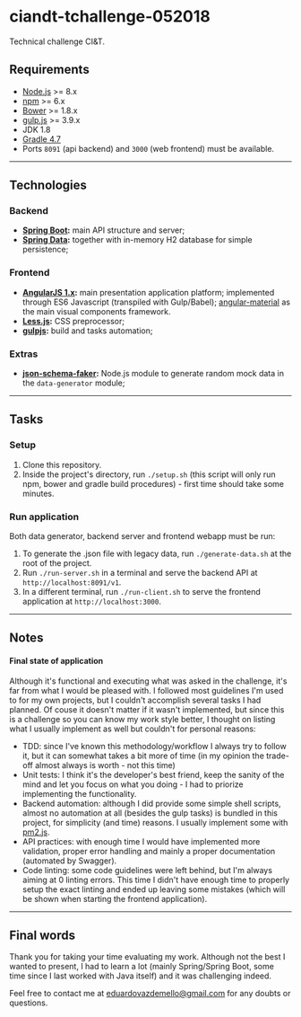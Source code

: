 # ciandt-tchallenge-052018

Technical challenge CI&T.

## Requirements

- [Node.js](https://github.com/creationix/nvm) >= 8.x
- [npm](https://www.npmjs.com/get-npm) >= 6.x
- [Bower](https://bower.io) >= 1.8.x
- [gulp.js](https://gulpjs.com) >= 3.9.x
- JDK 1.8
- [Gradle 4.7](https://gradle.org/install/)
- Ports `8091` (api backend) and `3000` (web frontend) must be available.

----

## Technologies

### Backend

- **[Spring Boot](https://projects.spring.io/spring-boot/):** main API structure and server;
- **[Spring Data](https://projects.spring.io/spring-data/):** together with in-memory H2 database for simple persistence;

### Frontend

- **[AngularJS 1.x](https://angularjs.org):** main presentation application platform; implemented through ES6 Javascript (transpiled with Gulp/Babel); [angular-material](https://material.angularjs.org) as the main visual components framework.
- **[Less.js](http://lesscss.org):** CSS preprocessor; 
- **[gulpjs](https://gulpjs.com):** build and tasks automation;

### Extras

- **[json-schema-faker](https://www.npmjs.com/package/json-schema-faker):** Node.js module to generate random mock data in the `data-generator` module; 

----

## Tasks

### Setup

1. Clone this repository.
2. Inside the project's directory, run `./setup.sh` (this script will only run npm, bower and gradle build procedures) - first time should take some minutes.

### Run application

Both data generator, backend server and frontend webapp must be run:

1. To generate the .json file with legacy data, run `./generate-data.sh` at the root of the project. 
2. Run `./run-server.sh` in a terminal and serve the backend API at `http://localhost:8091/v1`.
3. In a different terminal, run `./run-client.sh` to serve the frontend application at `http://localhost:3000`.

----

## Notes

#### Final state of application
Although it's functional and executing what was asked in the challenge, it's far from what I would be pleased with. I followed most guidelines I'm used to for my own projects, but I couldn't accomplish several tasks I had planned.
Of couse it doesn't matter if it wasn't implemented, but since this is a challenge so you can know my work style better, I thought on listing what I usually implement as well but couldn't for personal reasons:

- TDD: since I've known this methodology/workflow I always try to follow it, but it can somewhat takes a bit more of time (in my opinion the trade-off almost always is worth - not this time)
- Unit tests: I think it's the developer's best friend, keep the sanity of the mind and let you focus on what you doing - I had to priorize implementing the functionality.
- Backend automation: although I did provide some simple shell scripts, almost no automation at all (besides the gulp tasks) is bundled in this project, for simplicity (and time) reasons. I usually implement some with [pm2.js](http://pm2.keymetrics.io).
- API practices: with enough time I would have implemented more validation, proper error handling and mainly a proper documentation (automated by Swagger).
- Code linting: some code guidelines were left behind, but I'm always aiming at 0 linting errors. This time I didn't have enough time to properly setup the exact linting and ended up leaving some mistakes (which will be shown when starting the frontend application). 

----

## Final words

Thank you for taking your time evaluating my work. Although not the best I wanted to present, I had to learn a lot (mainly Spring/Spring Boot, some time since I last worked with Java itself) and it was challenging indeed.

Feel free to contact me at eduardovazdemello@gmail.com for any doubts or questions.


